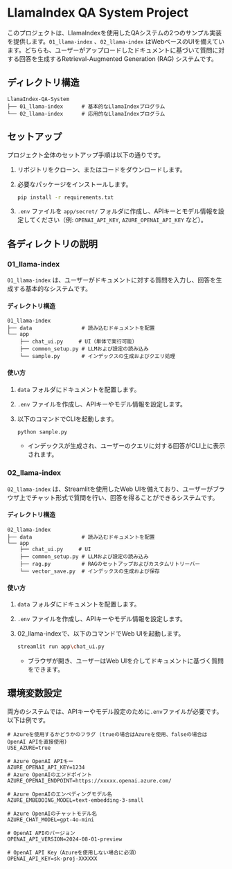 
# LlamaIndex QA System Project

このプロジェクトは、LlamaIndexを使用したQAシステムの2つのサンプル実装を提供します。`01_llama-index` 、`02_llama-index` はWebベースのUIを備えています。どちらも、ユーザーがアップロードしたドキュメントに基づいて質問に対する回答を生成するRetrieval-Augmented Generation (RAG) システムです。

## ディレクトリ構造

```
LlamaIndex-QA-System
├── 01_llama-index      # 基本的なLlamaIndexプログラム
└── 02_llama-index      # 応用的なLlamaIndexプログラム
```

## セットアップ

プロジェクト全体のセットアップ手順は以下の通りです。

1. リポジトリをクローン、またはコードをダウンロードします。

2. 必要なパッケージをインストールします。

   ```bash
   pip install -r requirements.txt
   ```

3. `.env` ファイルを `app/secret/` フォルダに作成し、APIキーとモデル情報を設定してください（例: `OPENAI_API_KEY`, `AZURE_OPENAI_API_KEY` など）。

## 各ディレクトリの説明

### 01_llama-index

`01_llama-index` は、ユーザーがドキュメントに対する質問を入力し、回答を生成する基本的なシステムです。

#### ディレクトリ構造

```
01_llama-index
├── data                # 読み込むドキュメントを配置
└── app
    ├── chat_ui.py     # UI（単体で実行可能）
    ├── common_setup.py # LLMおよび設定の読み込み
    └── sample.py       # インデックスの生成およびクエリ処理
```

#### 使い方

1. `data` フォルダにドキュメントを配置します。
2. `.env` ファイルを作成し、APIキーやモデル情報を設定します。
3. 以下のコマンドでCLIを起動します。

   ```bash
   python sample.py
   ```

   - インデックスが生成され、ユーザーのクエリに対する回答がCLI上に表示されます。

### 02_llama-index

`02_llama-index` は、Streamlitを使用したWeb UIを備えており、ユーザーがブラウザ上でチャット形式で質問を行い、回答を得ることができるシステムです。

#### ディレクトリ構造

```
02_llama-index
├── data                # 読み込むドキュメントを配置
└── app
    ├── chat_ui.py     # UI
    ├── common_setup.py # LLMおよび設定の読み込み
    ├── rag.py          # RAGのセットアップおよびカスタムリトリーバー
    └── vector_save.py  # インデックスの生成および保存
```

#### 使い方

1. `data` フォルダにドキュメントを配置します。
2. `.env` ファイルを作成し、APIキーやモデル情報を設定します。
3. 02_llama-indexで、以下のコマンドでWeb UIを起動します。

   ```bash
   streamlit run app\chat_ui.py
   ```

   - ブラウザが開き、ユーザーはWeb UIを介してドキュメントに基づく質問をできます。

## 環境変数設定

両方のシステムでは、APIキーやモデル設定のために`.env`ファイルが必要です。以下は例です。

```
# Azureを使用するかどうかのフラグ (trueの場合はAzureを使用、falseの場合はOpenAI APIを直接使用)
USE_AZURE=true

# Azure OpenAI APIキー
AZURE_OPENAI_API_KEY=1234
# Azure OpenAIのエンドポイント
AZURE_OPENAI_ENDPOINT=https://xxxxx.openai.azure.com/

# Azure OpenAIのエンベディングモデル名
AZURE_EMBEDDING_MODEL=text-embedding-3-small

# Azure OpenAIのチャットモデル名
AZURE_CHAT_MODEL=gpt-4o-mini

# OpenAI APIのバージョン
OPENAI_API_VERSION=2024-08-01-preview

# OpenAI API Key（Azureを使用しない場合に必須）
OPENAI_API_KEY=sk-proj-XXXXXX
```



